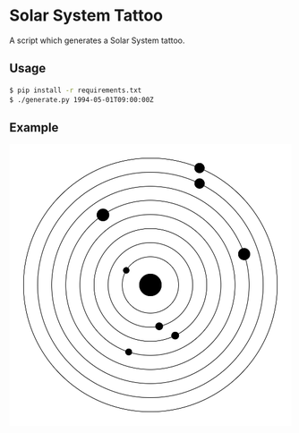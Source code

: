 # Solar System Tattoo

A script which generates a Solar System tattoo.

## Usage

```sh
$ pip install -r requirements.txt
$ ./generate.py 1994-05-01T09:00:00Z
```

## Example

![Example](example.png)
